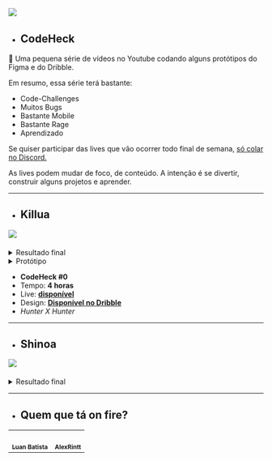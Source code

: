 <a href="/README-EN.md"><img src="https://img.shields.io/badge/README-English-%23C21B42"></a>

- ## CodeHeck

🎨 Uma pequena série de vídeos no Youtube codando alguns protótipos do Figma e do Dribble.

Em resumo, essa série terá bastante:

- Code-Challenges
- Muitos Bugs
- Bastante Mobile
- Bastante Rage
- Aprendizado

Se quiser participar das lives que vão ocorrer todo final de semana, [só colar no Discord.](https://discord.gg/Ay3SpX6kTa)

As lives podem mudar de foco, de conteúdo. A intenção é se divertir, construir alguns projetos e aprender.

<hr />

- ## Killua

<a href="https://www.youtube.com/watch?v=uo37jLj7Qgo&t=3518s">
  <img src="https://user-images.githubusercontent.com/51419598/136665913-e3601dad-99a3-4240-b92f-dd5329fcd9ba.png" height="300">
</a>

<br>
<br>
  
<details>
  <summary>
    Resultado final
  </summary>
  <img src="https://user-images.githubusercontent.com/51419598/136676843-f8290cbb-62d8-4799-aca5-d04d51ea4d63.png" width="350">
  <img src="killua/assets/images/nexus_1.png" width="350">
</details>
<details>
  <summary>
    Protótipo
  </summary>
  <img src="https://user-images.githubusercontent.com/51419598/136677042-2c309a32-dcef-4760-a949-87a76277824c.png" width="350">
</details>

- **CodeHeck #0**
- Tempo: **4 horas**
- Live: **[disponível](https://www.youtube.com/watch?v=uo37jLj7Qgo&t=3518s)**
- Design: **[Disponível no Dribble](https://dribbble.com/shots/7477712-Minimalist-Clock-App-UI-Kit)**
- _Hunter X Hunter_

<hr />

- ## Shinoa

<a href="https://www.youtube.com/watch?v=uo37jLj7Qgo&t=3518s">
  <img src="https://user-images.githubusercontent.com/51419598/137382448-1c85237d-2d4d-433f-97e5-5c651809ed7a.png" height="300">
</a>

<br>
<br>

<details>
  <summary>
    Resultado final
  </summary>
  
  <img src="shinoa/assets/images/nexus_5.png" width="350">
</details>

<hr />

- ## Quem que tá on fire?

<table>
  <tr>
    <td align="center">
      <a href="https://github.com/luanbatistadev">
        <img src="https://avatars.githubusercontent.com/u/56078396?v=4" width="100px;" alt=""/><br />
       <sub><b>Luan Batista</b></sub>
      </a>
    </td>
    <td align="center">
      <a href="https://github.com/alexrintt">
        <img src="https://avatars2.githubusercontent.com/u/51419598?s=400&v=4" width="100px;" alt=""/><br />
       <sub><b>AlexRintt</b></sub>
      </a>
    </td>
  </tr>
</table>
